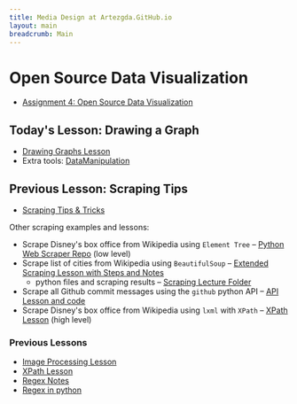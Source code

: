```yaml
---
title: Media Design at Artezgda.GitHub.io
layout: main
breadcrumb: Main
---
```


# Open Source Data Visualization

- [Assignment 4: Open Source Data Visualization](https://github.com/ArtezGDA/Course-Material/tree/master/OpenSourceDataVisualization.md)

## Today's Lesson: Drawing a Graph

- [Drawing Graphs Lesson](https://github.com/ArtezGDA/Course-Material/tree/master/Lesson_02_Drawing_Graphs.md)
- Extra tools: [DataManipulation](https://github.com/ArtezGDA/Course-Material/tree/master/DataManipulation)

## Previous Lesson: Scraping Tips

- [Scraping Tips & Tricks](https://github.com/ArtezGDA/Course-Material/tree/master/Lesson_04_Scraping_Tips_Tricks.md)

Other scraping examples and lessons:

- Scrape Disney's box office from Wikipedia using `Element Tree` – [Python Web Scraper Repo](https://github.com/ArtezGDA/python-web-scraper) (low level)
- Scrape list of cities from Wikipedia using `BeautifulSoup` – [Extended Scraping Lesson with Steps and Notes](https://github.com/ArtezGDA/Course-Material/tree/master/Lesson_09_Scraping_Notes.md)
	- python files and scraping results – [Scraping Lecture Folder](https://github.com/ArtezGDA/Course-Material/tree/master/ScrapingLecture) 
- Scrape all Github commit messages using the `github` python API – [API Lesson and code](https://github.com/ArtezGDA/Course-Material/tree/master/Lesson_05_Scraping_Github_API.md)
- Scrape Disney's box office from Wikipedia using `lxml` with `XPath` – [XPath Lesson](https://github.com/ArtezGDA/Course-Material/tree/master/Lesson_07_Scraping_with_Xpath.md) (high level)

### Previous Lessons

- [Image Processing Lesson](https://github.com/ArtezGDA/Course-Material/tree/master/Advanced/image-processing)
- [XPath Lesson](https://github.com/ArtezGDA/Course-Material/tree/master/Lesson_07_Scraping_with_Xpath.md)
- [Regex Notes](https://github.com/ArtezGDA/Course-Material/tree/master/Lesson_08_Regex.md)
- [Regex in python](https://github.com/ArtezGDA/Course-Material/tree/master/Advanced/regex/README.md)
